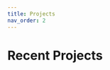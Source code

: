 ```yaml
---
title: Projects
nav_order: 2
---
```


# Recent Projects

<!-- ## [CrazySAR](/projects/crazysar) -->

<!-- ## [Inverse Learning-Based Control](/projects/ilbc) -->

<!-- ## [Graph-Based Modeling and Control of Articulated Robots](/projects/graph-based) -->

<!-- ## KTH project? -->